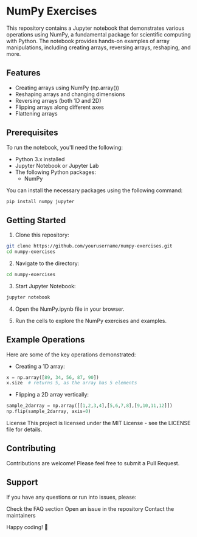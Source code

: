 
# NumPy Exercises

This repository contains a Jupyter notebook that demonstrates various operations using NumPy, a fundamental package for scientific computing with Python. The notebook provides hands-on examples of array manipulations, including creating arrays, reversing arrays, reshaping, and more.

## Features

 - Creating arrays using NumPy (np.array())
 - Reshaping arrays and changing dimensions
 - Reversing arrays (both 1D and 2D)
 - Flipping arrays along different axes
 - Flattening arrays

## Prerequisites

To run the notebook, you'll need the following:

 - Python 3.x installed
 - Jupyter Notebook or Jupyter Lab
 - The following Python packages:
     - NumPy

You can install the necessary packages using the following command:

```bash
pip install numpy jupyter
```

## Getting Started

1. Clone this repository:

```bash
git clone https://github.com/yourusername/numpy-exercises.git
cd numpy-exercises
```

2. Navigate to the directory:
        
```bash
cd numpy-exercises
```

3. Start Jupyter Notebook:

```bash
jupyter notebook
```

4. Open the NumPy.ipynb file in your browser.

5. Run the cells to explore the NumPy exercises and examples.

## Example Operations

Here are some of the key operations demonstrated:

- Creating a 1D array:

```python
x = np.array([89, 34, 56, 87, 90])
x.size  # returns 5, as the array has 5 elements
```

- Flipping a 2D array vertically:

```python
sample_2darray = np.array([[1,2,3,4],[5,6,7,8],[9,10,11,12]])
np.flip(sample_2darray, axis=0)
```
License
This project is licensed under the MIT License - see the LICENSE file for details.

## Contributing

Contributions are welcome! Please feel free to submit a Pull Request.

## Support
If you have any questions or run into issues, please:

Check the FAQ section
Open an issue in the repository
Contact the maintainers

Happy coding! 🚀
